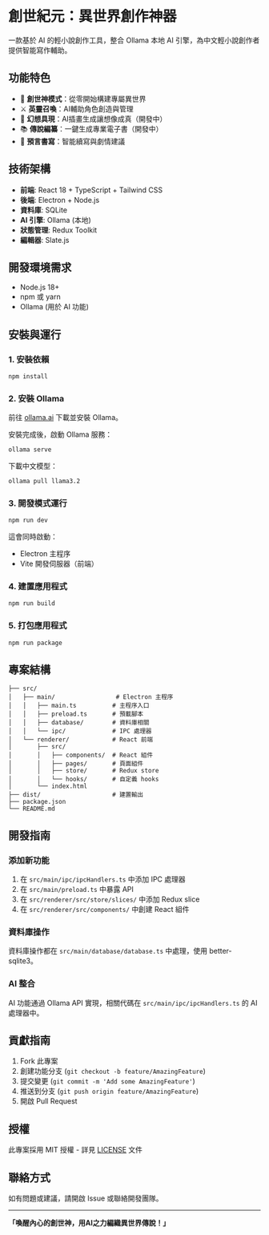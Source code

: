 # 創世紀元：異世界創作神器

一款基於 AI 的輕小說創作工具，整合 Ollama 本地 AI 引擎，為中文輕小說創作者提供智能寫作輔助。

## 功能特色

- 🌟 **創世神模式**：從零開始構建專屬異世界
- ⚔️ **英靈召喚**：AI輔助角色創造與管理  
- 🎨 **幻想具現**：AI插畫生成讓想像成真（開發中）
- 📚 **傳說編纂**：一鍵生成專業電子書（開發中）
- 🔮 **預言書寫**：智能續寫與劇情建議

## 技術架構

- **前端**: React 18 + TypeScript + Tailwind CSS
- **後端**: Electron + Node.js
- **資料庫**: SQLite
- **AI 引擎**: Ollama (本地)
- **狀態管理**: Redux Toolkit
- **編輯器**: Slate.js

## 開發環境需求

- Node.js 18+
- npm 或 yarn
- Ollama (用於 AI 功能)

## 安裝與運行

### 1. 安裝依賴

```bash
npm install
```

### 2. 安裝 Ollama

前往 [ollama.ai](https://ollama.ai) 下載並安裝 Ollama。

安裝完成後，啟動 Ollama 服務：

```bash
ollama serve
```

下載中文模型：

```bash
ollama pull llama3.2
```

### 3. 開發模式運行

```bash
npm run dev
```

這會同時啟動：
- Electron 主程序
- Vite 開發伺服器（前端）

### 4. 建置應用程式

```bash
npm run build
```

### 5. 打包應用程式

```bash
npm run package
```

## 專案結構

```
├── src/
│   ├── main/                 # Electron 主程序
│   │   ├── main.ts          # 主程序入口
│   │   ├── preload.ts       # 預載腳本
│   │   ├── database/        # 資料庫相關
│   │   └── ipc/             # IPC 處理器
│   └── renderer/            # React 前端
│       ├── src/
│       │   ├── components/  # React 組件
│       │   ├── pages/       # 頁面組件
│       │   ├── store/       # Redux store
│       │   └── hooks/       # 自定義 hooks
│       └── index.html
├── dist/                    # 建置輸出
├── package.json
└── README.md
```

## 開發指南

### 添加新功能

1. 在 `src/main/ipc/ipcHandlers.ts` 中添加 IPC 處理器
2. 在 `src/main/preload.ts` 中暴露 API
3. 在 `src/renderer/src/store/slices/` 中添加 Redux slice
4. 在 `src/renderer/src/components/` 中創建 React 組件

### 資料庫操作

資料庫操作都在 `src/main/database/database.ts` 中處理，使用 better-sqlite3。

### AI 整合

AI 功能通過 Ollama API 實現，相關代碼在 `src/main/ipc/ipcHandlers.ts` 的 AI 處理器中。

## 貢獻指南

1. Fork 此專案
2. 創建功能分支 (`git checkout -b feature/AmazingFeature`)
3. 提交變更 (`git commit -m 'Add some AmazingFeature'`)
4. 推送到分支 (`git push origin feature/AmazingFeature`)
5. 開啟 Pull Request

## 授權

此專案採用 MIT 授權 - 詳見 [LICENSE](LICENSE) 文件

## 聯絡方式

如有問題或建議，請開啟 Issue 或聯絡開發團隊。

---

**「喚醒內心的創世神，用AI之力編織異世界傳說！」**